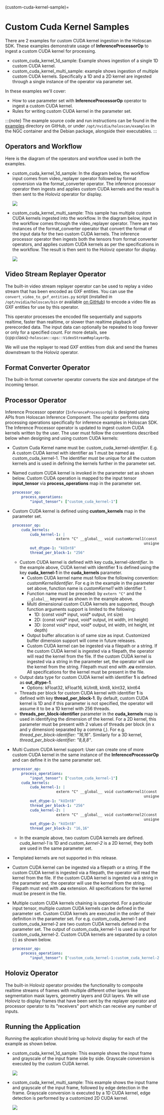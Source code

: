(custom-cuda-kernel-sample)=
# Custom Cuda Kernel Samples

There are 2 examples for custom CUDA kernel ingestion in the Holoscan SDK. These examples demonstrate usage of **InferenceProcessorOp** to ingest a custom CUDA kernel for processing.
- custom_cuda_kernel_1d_sample: Example shows ingestion of a single 1D custom CUDA kernel.
- custom_cuda_kernel_multi_sample: example shows ingestion of multiple custom CUDA kernels. Specifically a 1D and a 2D kernel are ingested through a single instance of the operator via parameter set. 

In these examples we'll cover:

- How to use parameter set with **InferenceProcessorOp** operator to ingest a custom CUDA kernel.
- Rules for writing custom CUDA kernel in the parameter set.

:::{note}
The example source code and run instructions can be found in the [examples](https://github.com/nvidia-holoscan/holoscan-sdk/blob/main/examples#holoscan-sdk-examples) directory on GitHub, or under `/opt/nvidia/holoscan/examples` in the NGC container and the Debian package, alongside their executables.
:::

## Operators and Workflow

Here is the diagram of the operators and workflow used in both the examples.

- custom_cuda_kernel_1d_sample: In the diagram below, the workflow input comes from video_replayer operator followed by format conversion via the format_converter operator. The inference processor operator then ingests and applies custom CUDA kernels and the result is then sent to the Holoviz operator for display. 

    ![](../images/custom_cuda_kernel_1d.png)


- custom_cuda_kernel_multi_sample: This sample has multiple custom CUDA kernels ingested into the workflow. In the diagram below, input in the workflow comes through the video_replayer operator. There are two instances of the format_converter operator that convert the format of the input data for the two custom CUDA kernels. The inference processor operator then ingests both the tensors from format converter operators, and applies custom CUDA kernels as per the specifications in the workflow. The result is then sent to the Holoviz operator for display. 

    ![](../images/custom_cuda_kernel_multi.png)


## Video Stream Replayer Operator

The built-in video stream replayer operator can be used to replay a video stream that has been encoded as GXF entities. You can use the `convert_video_to_gxf_entities.py` script (installed in `/opt/nvidia/holoscan/bin` or available [on GitHub](https://github.com/nvidia-holoscan/holoscan-sdk/tree/main/scripts#convert_video_to_gxf_entitiespy)) to encode a video file as GXF entities for use by this operator.

This operator processes the encoded file sequentially and supports realtime, faster than realtime, or slower than realtime playback of prerecorded data. The input data can optionally be repeated to loop forever or only for a specified count. For more details, see {cpp:class}`~holoscan::ops::VideoStreamReplayerOp`.

We will use the replayer to read GXF entities from disk and send the frames downstream to the Holoviz operator.

## Format Converter Operator

The built-in format converter operator converts the size and datatype of the incoming tensor. 

## Processor Operator

Inference Processor operator (`InferenceProcessorOp`) is designed using APIs from Holoscan Inference Component. The operator performs data processing operations specifically for inference examples in Holoscan SDK. The Inference Processor operator is updated to ingest custom CUDA kernels written by the user. The user must follow the conventions described below when designing and using custom CUDA kernels:

- Custom Cuda Kernel name must be: custom_cuda_kernel-*identifier*. E.g. A custom CUDA kernel with identifier as 1 must be named as custom_cuda_kernel-1. The identifier must be unique for all the custom kernels and is used in defining the kernels further in the parameter set.

- Named custom CUDA kernel is invoked in the parameter set as shown below. Custom CUDA operation is mapped to the input tensor **input_tensor** via **process_operations** map in the parameter set. 

    ```yaml
    processor_op:
        process_operations:
            "input_tensor": ["custom_cuda_kernel-1"]
    ```

- Custom CUDA kernel is defined using **custom_kernels** map in the parameter set. 
    
    ```yaml
    processor_op:
        cuda_kernels:
            cuda_kernel-1: |
                        extern "C" __global__ void customKernel1(const unsigned char* input, 
                                                                unsigned char* output, int size) {}
            out_dtype-1: "kUInt8"
            thread_per_block-1: "256"
    ```

    - Custom CUDA kernel is defined with key cuda_kernel-*identifier*. In the example above, CUDA kernel with identifier **1** is defined using the key **cuda_kernel-1** in the **cuda_kernels** parameter.
        - Custom CUDA kernel name must follow the following convention: *customKernelIdentifier*. For e.g in the example in the parameter set above, function name is *customKernel1* with identifier *1*.
        - Function name must be preceded: by `extern "C"` and the `__global__` keyword as shown in the example above.
        - Multi dimensional custom CUDA kernels are supported, though function arguments support is limited to the following:
            - 1D: (const void* input, void* output, int size)
            - 2D: (const void* input, void* output, int width, int height)
            - 3D: (const void* input, void* output, int width, int height, int depth)
        - Output buffer allocation is of same size as input. Customized buffer dimension support will come in future releases.
        - Custom CUDA kernel can be ingested via a filepath or a string. If the custom CUDA kernel is ingested via a filepath, the operator will read the kernel from the file. If the custom CUDA kernel is ingested via a string in the parameter set, the operator will use the kernel from the string. Filepath must end with **.cu** extension. All specifications for the kernel must be present in the file.
    - Output data type for custom CUDA kernel with identifier **1** is defined as **out_dtype-1**.
        - Options: kFloat32, kFloat16, kUInt8, kInt8, kInt32, kInt64
    - Threads per block for custom CUDA kernel with identifier **1** is defined with key **thread_per_block-1**.  By default, custom CUDA kernel is 1D and if this parameter is not specified, the operator will assume it to be a 1D kernel with 256 threads. 
    - **threads_per_block-identifier** parameter in the **cuda_kernels** map is used in identifying the dimension of the kernel. For a 2D kernel, this parameter must be present with 2 values of threads per block (in x and y dimension) separated by a comma (,). For e.g. *thread_per_block-identifier: "16,16"*. Similarly for a 3D kernel, *thread_per_block-identifier: "8,8,8"*.
- Multi Custom CUDA kernel support: User can create one of more custom CUDA kernel in the same instance of the **InferenceProcessorOp** and can define it in the same parameter set.
    ```yaml
    processor_op:
        process_operations:
            "input_tensor": ["custom_cuda_kernel-1"]
        cuda_kernels:
            cuda_kernel-1: |
                        extern "C" __global__ void customKernel1(const unsigned char* input, 
                                                                unsigned char* output, int size) {}
            out_dtype-1: "kUInt8"
            thread_per_block-1: "256"
            cuda_kernel-2: |
                        extern "C" __global__ void customKernel2(const unsigned char* input, 
                                                                unsigned char* output, int size) {}
            out_dtype-2: "kUInt8"
            thread_per_block-2: "16,16"
    ```
    - In the example above, two custom CUDA kernels are defined. *cuda_kernel-1* is 1D and *custom_kernel-2* is a 2D kernel, they both are used in the same parameter set. 
- Templated kernels are not supported in this release. 
- Custom CUDA kernel can be ingested via a filepath or a string. If the custom CUDA kernel is ingested via a filepath, the operator will read the kernel from the file. If the custom CUDA kernel is ingested via a string in the parameter set, the operator will use the kernel from the string. Filepath must end with **.cu** extension. All specifications for the kernel must be present in the file.
- Multiple custom CUDA kernels chaining is supported. For a particular input tensor, multiple custom CUDA kernels can be defined in the parameter set. Custom CUDA kernels are executed in the order of their definition in the parameter set. For e.g. custom_cuda_kernel-1 and custom_cuda_kernel-2 are two custom CUDA kernels defined in the parameter set. The output of custom_cuda_kernel-1 is used as input for custom_cuda_kernel-2. Custom CUDA kernels are separated by a colon (:) as shown below.
    ```yaml
    processor_op:
        process_operations:
            "input_tensor": ["custom_cuda_kernel-1:custom_cuda_kernel-2"]
    ```
    
## Holoviz Operator

The built-in Holoviz operator provides the functionality to composite realtime streams of frames with multiple different other layers like segmentation mask layers, geometry layers and GUI layers.
We will use Holoviz to display frames that have been sent by the replayer operator and processor operator to its "receivers" port which can receive any number of inputs.  

## Running the Application

Running the application should bring up holoviz display for each of the example as shown below.

- custom_cuda_kernel_1d_sample: This example shows the input frame and grayscale of the input frame side by side. Grayscale conversion is executed by the custom CUDA kernel.

    ![](../images/ck_1d.png)

- custom_cuda_kernel_multi_sample: This example shows the input frame and grayscale of the input frame, followed by edge detection in the frame. Grayscale conversion is executed by a 1D CUDA kernel, edge detection is performed by a customized 2D CUDA kernel.

    ![](../images/ck_multi.png)

